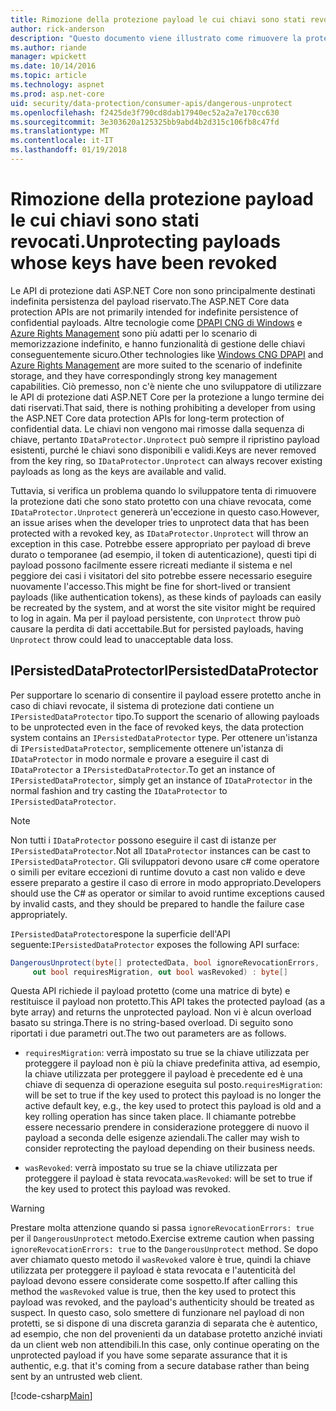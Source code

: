 ```yaml
---
title: Rimozione della protezione payload le cui chiavi sono stati revocati.
author: rick-anderson
description: "Questo documento viene illustrato come rimuovere la protezione dati, protetti con chiavi che poiché revocate in un'applicazione ASP.NET Core."
ms.author: riande
manager: wpickett
ms.date: 10/14/2016
ms.topic: article
ms.technology: aspnet
ms.prod: asp.net-core
uid: security/data-protection/consumer-apis/dangerous-unprotect
ms.openlocfilehash: f2425de3f790cd8dab17940ec52a2a7e170cc630
ms.sourcegitcommit: 3e303620a125325bb9abd4b2d315c106fb8c47fd
ms.translationtype: MT
ms.contentlocale: it-IT
ms.lasthandoff: 01/19/2018
---
```

# <a name="unprotecting-payloads-whose-keys-have-been-revoked"></a><span data-ttu-id="4065c-103">Rimozione della protezione payload le cui chiavi sono stati revocati.</span><span class="sxs-lookup"><span data-stu-id="4065c-103">Unprotecting payloads whose keys have been revoked</span></span>

<a name="data-protection-consumer-apis-dangerous-unprotect"></a>

<span data-ttu-id="4065c-104">Le API di protezione dati ASP.NET Core non sono principalmente destinati indefinita persistenza del payload riservato.</span><span class="sxs-lookup"><span data-stu-id="4065c-104">The ASP.NET Core data protection APIs are not primarily intended for indefinite persistence of confidential payloads.</span></span> <span data-ttu-id="4065c-105">Altre tecnologie come [DPAPI CNG di Windows](https://msdn.microsoft.com/library/windows/desktop/hh706794%28v=vs.85%29.aspx) e [Azure Rights Management](https://docs.microsoft.com/rights-management/) sono più adatti per lo scenario di memorizzazione indefinito, e hanno funzionalità di gestione delle chiavi conseguentemente sicuro.</span><span class="sxs-lookup"><span data-stu-id="4065c-105">Other technologies like [Windows CNG DPAPI](https://msdn.microsoft.com/library/windows/desktop/hh706794%28v=vs.85%29.aspx) and [Azure Rights Management](https://docs.microsoft.com/rights-management/) are more suited to the scenario of indefinite storage, and they have correspondingly strong key management capabilities.</span></span> <span data-ttu-id="4065c-106">Ciò premesso, non c'è niente che uno sviluppatore di utilizzare le API di protezione dati ASP.NET Core per la protezione a lungo termine dei dati riservati.</span><span class="sxs-lookup"><span data-stu-id="4065c-106">That said, there is nothing prohibiting a developer from using the ASP.NET Core data protection APIs for long-term protection of confidential data.</span></span> <span data-ttu-id="4065c-107">Le chiavi non vengono mai rimosse dalla sequenza di chiave, pertanto `IDataProtector.Unprotect` può sempre il ripristino payload esistenti, purché le chiavi sono disponibili e validi.</span><span class="sxs-lookup"><span data-stu-id="4065c-107">Keys are never removed from the key ring, so `IDataProtector.Unprotect` can always recover existing payloads as long as the keys are available and valid.</span></span>

<span data-ttu-id="4065c-108">Tuttavia, si verifica un problema quando lo sviluppatore tenta di rimuovere la protezione dati che sono stato protetto con una chiave revocata, come `IDataProtector.Unprotect` genererà un'eccezione in questo caso.</span><span class="sxs-lookup"><span data-stu-id="4065c-108">However, an issue arises when the developer tries to unprotect data that has been protected with a revoked key, as `IDataProtector.Unprotect` will throw an exception in this case.</span></span> <span data-ttu-id="4065c-109">Potrebbe essere appropriato per payload di breve durato o temporanee (ad esempio, il token di autenticazione), questi tipi di payload possono facilmente essere ricreati mediante il sistema e nel peggiore dei casi i visitatori del sito potrebbe essere necessario eseguire nuovamente l'accesso.</span><span class="sxs-lookup"><span data-stu-id="4065c-109">This might be fine for short-lived or transient payloads (like authentication tokens), as these kinds of payloads can easily be recreated by the system, and at worst the site visitor might be required to log in again.</span></span> <span data-ttu-id="4065c-110">Ma per il payload persistente, con `Unprotect` throw può causare la perdita di dati accettabile.</span><span class="sxs-lookup"><span data-stu-id="4065c-110">But for persisted payloads, having `Unprotect` throw could lead to unacceptable data loss.</span></span>

## <a name="ipersisteddataprotector"></a><span data-ttu-id="4065c-111">IPersistedDataProtector</span><span class="sxs-lookup"><span data-stu-id="4065c-111">IPersistedDataProtector</span></span>

<span data-ttu-id="4065c-112">Per supportare lo scenario di consentire il payload essere protetto anche in caso di chiavi revocate, il sistema di protezione dati contiene un `IPersistedDataProtector` tipo.</span><span class="sxs-lookup"><span data-stu-id="4065c-112">To support the scenario of allowing payloads to be unprotected even in the face of revoked keys, the data protection system contains an `IPersistedDataProtector` type.</span></span> <span data-ttu-id="4065c-113">Per ottenere un'istanza di `IPersistedDataProtector`, semplicemente ottenere un'istanza di `IDataProtector` in modo normale e provare a eseguire il cast di `IDataProtector` a `IPersistedDataProtector`.</span><span class="sxs-lookup"><span data-stu-id="4065c-113">To get an instance of `IPersistedDataProtector`, simply get an instance of `IDataProtector` in the normal fashion and try casting the `IDataProtector` to `IPersistedDataProtector`.</span></span>

> [!NOTE]
> <span data-ttu-id="4065c-114">Non tutti i `IDataProtector` possono eseguire il cast di istanze per `IPersistedDataProtector`.</span><span class="sxs-lookup"><span data-stu-id="4065c-114">Not all `IDataProtector` instances can be cast to `IPersistedDataProtector`.</span></span> <span data-ttu-id="4065c-115">Gli sviluppatori devono usare c# come operatore o simili per evitare eccezioni di runtime dovuto a cast non valido e deve essere preparato a gestire il caso di errore in modo appropriato.</span><span class="sxs-lookup"><span data-stu-id="4065c-115">Developers should use the C# as operator or similar to avoid runtime exceptions caused by invalid casts, and they should be prepared to handle the failure case appropriately.</span></span>

<span data-ttu-id="4065c-116">`IPersistedDataProtector`espone la superficie dell'API seguente:</span><span class="sxs-lookup"><span data-stu-id="4065c-116">`IPersistedDataProtector` exposes the following API surface:</span></span>

```csharp
DangerousUnprotect(byte[] protectedData, bool ignoreRevocationErrors,
     out bool requiresMigration, out bool wasRevoked) : byte[]
```

<span data-ttu-id="4065c-117">Questa API richiede il payload protetto (come una matrice di byte) e restituisce il payload non protetto.</span><span class="sxs-lookup"><span data-stu-id="4065c-117">This API takes the protected payload (as a byte array) and returns the unprotected payload.</span></span> <span data-ttu-id="4065c-118">Non vi è alcun overload basato su stringa.</span><span class="sxs-lookup"><span data-stu-id="4065c-118">There is no string-based overload.</span></span> <span data-ttu-id="4065c-119">Di seguito sono riportati i due parametri out.</span><span class="sxs-lookup"><span data-stu-id="4065c-119">The two out parameters are as follows.</span></span>

* <span data-ttu-id="4065c-120">`requiresMigration`: verrà impostato su true se la chiave utilizzata per proteggere il payload non è più la chiave predefinita attiva, ad esempio, la chiave utilizzata per proteggere il payload è precedente ed è una chiave di sequenza di operazione eseguita sul posto.</span><span class="sxs-lookup"><span data-stu-id="4065c-120">`requiresMigration`: will be set to true if the key used to protect this payload is no longer the active default key, e.g., the key used to protect this payload is old and a key rolling operation has since taken place.</span></span> <span data-ttu-id="4065c-121">Il chiamante potrebbe essere necessario prendere in considerazione proteggere di nuovo il payload a seconda delle esigenze aziendali.</span><span class="sxs-lookup"><span data-stu-id="4065c-121">The caller may wish to consider reprotecting the payload depending on their business needs.</span></span>

* <span data-ttu-id="4065c-122">`wasRevoked`: verrà impostato su true se la chiave utilizzata per proteggere il payload è stata revocata.</span><span class="sxs-lookup"><span data-stu-id="4065c-122">`wasRevoked`: will be set to true if the key used to protect this payload was revoked.</span></span>

>[!WARNING]
> <span data-ttu-id="4065c-123">Prestare molta attenzione quando si passa `ignoreRevocationErrors: true` per il `DangerousUnprotect` metodo.</span><span class="sxs-lookup"><span data-stu-id="4065c-123">Exercise extreme caution when passing `ignoreRevocationErrors: true` to the `DangerousUnprotect` method.</span></span> <span data-ttu-id="4065c-124">Se dopo aver chiamato questo metodo il `wasRevoked` valore è true, quindi la chiave utilizzata per proteggere il payload è stata revocata e l'autenticità del payload devono essere considerate come sospetto.</span><span class="sxs-lookup"><span data-stu-id="4065c-124">If after calling this method the `wasRevoked` value is true, then the key used to protect this payload was revoked, and the payload's authenticity should be treated as suspect.</span></span> <span data-ttu-id="4065c-125">In questo caso, solo smettere di funzionare nel payload di non protetti, se si dispone di una discreta garanzia di separata che è autentico, ad esempio, che non del provenienti da un database protetto anziché inviati da un client web non attendibili.</span><span class="sxs-lookup"><span data-stu-id="4065c-125">In this case, only continue operating on the unprotected payload if you have some separate assurance that it is authentic, e.g. that it's coming from a secure database rather than being sent by an untrusted web client.</span></span>

[!code-csharp[Main](dangerous-unprotect/samples/dangerous-unprotect.cs)]
